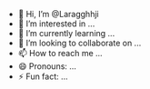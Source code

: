 - 👋 Hi, I’m @Laragghhji
- 👀 I’m interested in ...
- 🌱 I’m currently learning ...
- 💞️ I’m looking to collaborate on ...
- 📫 How to reach me ...
- 😄 Pronouns: ...
- ⚡ Fun fact: ...

<!---
Laragghhji/Laragghhji is a ✨ special ✨ repository because its `README.md` (this file) appears on your GitHub profile.
You can click the Preview link to take a look at your changes.
--->
